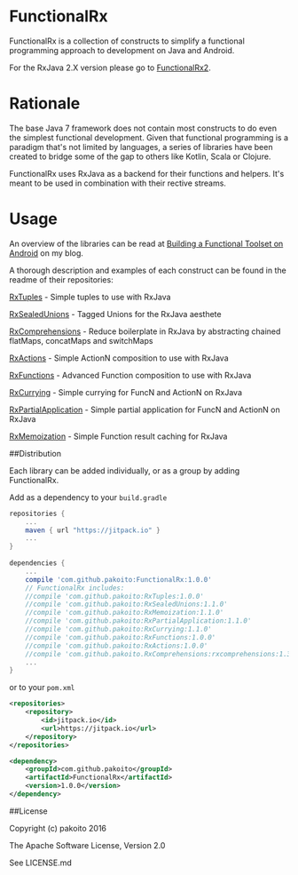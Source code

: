 # FunctionalRx

FunctionalRx is a collection of constructs to simplify a functional programming approach to development on Java and Android.

For the RxJava 2.X version please go to [FunctionalRx2](https://github.com/pakoito/FunctionalRx2).

# Rationale

The base Java 7 framework does not contain most constructs to do even the simplest functional development. Given that functional programming is a paradigm that's not limited by languages, a series of libraries have been created to bridge some of the gap to others like Kotlin, Scala or Clojure.

FunctionalRx uses RxJava as a backend for their functions and helpers. It's meant to be used in combination with their rective streams.

# Usage

An overview of the libraries can be read at [Building a Functional Toolset on Android](http://www.pacoworks.com/2016/05/25/building-a-functional-toolset-for-android/) on my blog.

A thorough description and examples of each construct can be found in the readme of their repositories:

[RxTuples](https://github.com/pakoito/RxTuples) - Simple tuples to use with RxJava

[RxSealedUnions](https://github.com/pakoito/RxSealedUnions) - Tagged Unions for the RxJava aesthete

[RxComprehensions](https://github.com/pakoito/RxComprehensions) - Reduce boilerplate in RxJava by abstracting chained flatMaps, concatMaps and switchMaps

[RxActions](https://github.com/pakoito/RxActions) - Simple ActionN composition to use with RxJava

[RxFunctions](https://github.com/pakoito/RxFunctions) - Advanced Function composition to use with RxJava

[RxCurrying](https://github.com/pakoito/RxCurrying) - Simple currying for FuncN and ActionN on RxJava

[RxPartialApplication](https://github.com/pakoito/RxPartialApplication) - Simple partial application for FuncN and ActionN on RxJava

[RxMemoization](https://github.com/pakoito/RxMemoization) - Simple Function result caching for RxJava

##Distribution

Each library can be added individually, or as a group by adding FunctionalRx.

Add as a dependency to your `build.gradle`
```groovy
repositories {
    ...
    maven { url "https://jitpack.io" }
    ...
}
    
dependencies {
    ...
    compile 'com.github.pakoito:FunctionalRx:1.0.0'
    // FunctionalRx includes:
    //compile 'com.github.pakoito:RxTuples:1.0.0'
    //compile 'com.github.pakoito:RxSealedUnions:1.1.0'
    //compile 'com.github.pakoito:RxMemoization:1.1.0'
    //compile 'com.github.pakoito:RxPartialApplication:1.1.0'
    //compile 'com.github.pakoito:RxCurrying:1.1.0'
    //compile 'com.github.pakoito:RxFunctions:1.0.0'
    //compile 'com.github.pakoito:RxActions:1.0.0'
    //compile 'com.github.pakoito.RxComprehensions:rxcomprehensions:1.3.0'
    ...
}
```
or to your `pom.xml`

```xml
<repositories>
    <repository>
        <id>jitpack.io</id>
        <url>https://jitpack.io</url>
    </repository>
</repositories>

<dependency>
    <groupId>com.github.pakoito</groupId>
    <artifactId>FunctionalRx</artifactId>
    <version>1.0.0</version>
</dependency>
```

##License

Copyright (c) pakoito 2016

The Apache Software License, Version 2.0

See LICENSE.md
